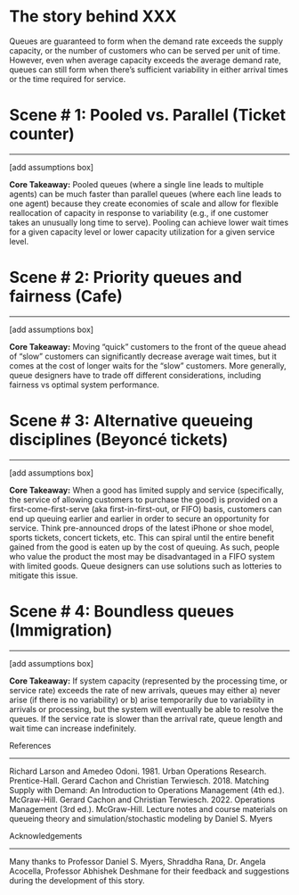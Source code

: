 # The story behind XXX
Queues are guaranteed to form when the demand rate exceeds the supply capacity, or the number of customers who can be served per unit of time. However, even when average capacity exceeds the average demand rate, queues can still form when there’s sufficient variability in either arrival times or the time required for service.


# Scene \# 1: Pooled vs. Parallel (Ticket counter)
***
[add assumptions box]

**Core Takeaway:** Pooled queues (where a single line leads to multiple agents) can be much faster than parallel queues (where each line leads to one agent) because they create economies of scale and allow for flexible reallocation of capacity in response to variability (e.g., if one customer takes an unusually long time to serve). Pooling can achieve lower wait times for a given capacity level or lower capacity utilization for a given service level.

# Scene \# 2: Priority queues and fairness (Cafe)
***
[add assumptions box]

**Core Takeaway:** Moving “quick” customers to the front of the queue ahead of “slow” customers can significantly decrease average wait times, but it comes at the cost of longer waits for the “slow” customers. More generally, queue designers have to trade off different considerations, including fairness vs optimal system performance.

# Scene \# 3: Alternative queueing disciplines (Beyoncé tickets)
***
[add assumptions box]

**Core Takeaway:** When a good has limited supply and service (specifically, the service of allowing customers to purchase the good) is provided on a first-come-first-serve (aka first-in-first-out, or FIFO) basis, customers can end up queuing earlier and earlier in order to secure an opportunity for service. Think pre-announced drops of the latest iPhone or shoe model, sports tickets, concert tickets, etc. This can spiral until the entire benefit gained from the good is eaten up by the cost of queuing. As such, people who value the product the most may be disadvantaged in a FIFO system with limited goods. Queue designers can use solutions such as lotteries to mitigate this issue.

# Scene \# 4: Boundless queues (Immigration)
***
[add assumptions box]

**Core Takeaway:** If system capacity (represented by the processing time, or service rate) exceeds the rate of new arrivals, queues may either a) never arise (if there is no variability) or b) arise temporarily due to variability in arrivals or processing, but the system will eventually be able to resolve the queues. If the service rate is slower than the arrival rate, queue length and wait time can increase indefinitely.



References
***
Richard Larson and Amedeo Odoni. 1981. Urban Operations Research. Prentice-Hall.
Gerard Cachon and Christian Terwiesch. 2018. Matching Supply with Demand: An Introduction to Operations Management (4th ed.). McGraw-Hill.
Gerard Cachon and Christian Terwiesch. 2022. Operations Management (3rd ed.). McGraw-Hill.
Lecture notes and course materials on queueing theory and simulation/stochastic modeling by Daniel S. Myers

Acknowledgements
***
Many thanks to Professor Daniel S. Myers, Shraddha Rana, Dr. Angela Acocella, Professor Abhishek Deshmane for their feedback and suggestions during the development of this story.